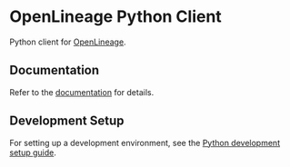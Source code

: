 # OpenLineage Python Client

Python client for [OpenLineage](https://openlineage.io).

## Documentation

Refer to the [documentation](https://openlineage.io/docs/client/python) for details.

## Development Setup

For setting up a development environment, see the [Python development setup guide](https://openlineage.io/docs/development/developing/python/setup).
